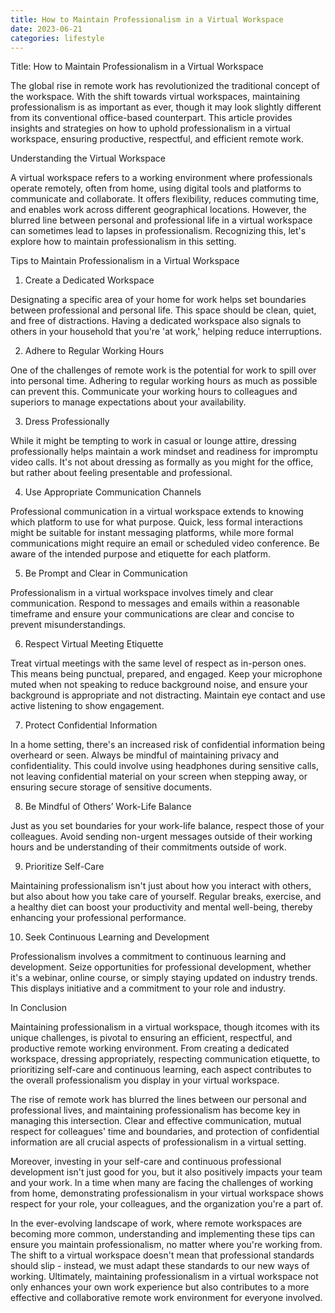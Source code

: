 ```yaml
---
title: How to Maintain Professionalism in a Virtual Workspace
date: 2023-06-21
categories: lifestyle
---
```


Title: How to Maintain Professionalism in a Virtual Workspace

The global rise in remote work has revolutionized the traditional concept of the workspace. With the shift towards virtual workspaces, maintaining professionalism is as important as ever, though it may look slightly different from its conventional office-based counterpart. This article provides insights and strategies on how to uphold professionalism in a virtual workspace, ensuring productive, respectful, and efficient remote work.

Understanding the Virtual Workspace

A virtual workspace refers to a working environment where professionals operate remotely, often from home, using digital tools and platforms to communicate and collaborate. It offers flexibility, reduces commuting time, and enables work across different geographical locations. However, the blurred line between personal and professional life in a virtual workspace can sometimes lead to lapses in professionalism. Recognizing this, let's explore how to maintain professionalism in this setting.

Tips to Maintain Professionalism in a Virtual Workspace

1. Create a Dedicated Workspace

Designating a specific area of your home for work helps set boundaries between professional and personal life. This space should be clean, quiet, and free of distractions. Having a dedicated workspace also signals to others in your household that you're 'at work,' helping reduce interruptions.

2. Adhere to Regular Working Hours

One of the challenges of remote work is the potential for work to spill over into personal time. Adhering to regular working hours as much as possible can prevent this. Communicate your working hours to colleagues and superiors to manage expectations about your availability.

3. Dress Professionally

While it might be tempting to work in casual or lounge attire, dressing professionally helps maintain a work mindset and readiness for impromptu video calls. It's not about dressing as formally as you might for the office, but rather about feeling presentable and professional.

4. Use Appropriate Communication Channels

Professional communication in a virtual workspace extends to knowing which platform to use for what purpose. Quick, less formal interactions might be suitable for instant messaging platforms, while more formal communications might require an email or scheduled video conference. Be aware of the intended purpose and etiquette for each platform.

5. Be Prompt and Clear in Communication

Professionalism in a virtual workspace involves timely and clear communication. Respond to messages and emails within a reasonable timeframe and ensure your communications are clear and concise to prevent misunderstandings.

6. Respect Virtual Meeting Etiquette

Treat virtual meetings with the same level of respect as in-person ones. This means being punctual, prepared, and engaged. Keep your microphone muted when not speaking to reduce background noise, and ensure your background is appropriate and not distracting. Maintain eye contact and use active listening to show engagement.

7. Protect Confidential Information

In a home setting, there's an increased risk of confidential information being overheard or seen. Always be mindful of maintaining privacy and confidentiality. This could involve using headphones during sensitive calls, not leaving confidential material on your screen when stepping away, or ensuring secure storage of sensitive documents.

8. Be Mindful of Others’ Work-Life Balance

Just as you set boundaries for your work-life balance, respect those of your colleagues. Avoid sending non-urgent messages outside of their working hours and be understanding of their commitments outside of work.

9. Prioritize Self-Care

Maintaining professionalism isn't just about how you interact with others, but also about how you take care of yourself. Regular breaks, exercise, and a healthy diet can boost your productivity and mental well-being, thereby enhancing your professional performance.

10. Seek Continuous Learning and Development

Professionalism involves a commitment to continuous learning and development. Seize opportunities for professional development, whether it's a webinar, online course, or simply staying updated on industry trends. This displays initiative and a commitment to your role and industry.

In Conclusion

Maintaining professionalism in a virtual workspace, though itcomes with its unique challenges, is pivotal to ensuring an efficient, respectful, and productive remote working environment. From creating a dedicated workspace, dressing appropriately, respecting communication etiquette, to prioritizing self-care and continuous learning, each aspect contributes to the overall professionalism you display in your virtual workspace.

The rise of remote work has blurred the lines between our personal and professional lives, and maintaining professionalism has become key in managing this intersection. Clear and effective communication, mutual respect for colleagues' time and boundaries, and protection of confidential information are all crucial aspects of professionalism in a virtual setting.

Moreover, investing in your self-care and continuous professional development isn't just good for you, but it also positively impacts your team and your work. In a time when many are facing the challenges of working from home, demonstrating professionalism in your virtual workspace shows respect for your role, your colleagues, and the organization you're a part of.

In the ever-evolving landscape of work, where remote workspaces are becoming more common, understanding and implementing these tips can ensure you maintain professionalism, no matter where you're working from. The shift to a virtual workspace doesn't mean that professional standards should slip - instead, we must adapt these standards to our new ways of working. Ultimately, maintaining professionalism in a virtual workspace not only enhances your own work experience but also contributes to a more effective and collaborative remote work environment for everyone involved.